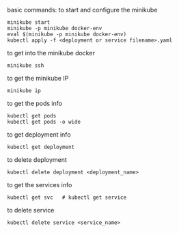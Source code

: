 
basic commands:
to start and configure the minikube
```
minikube start
minikube -p minikube docker-env
eval $(minikube -p minikube docker-env)
kubectl apply -f <deployment or service filename>.yaml
```
to get into the minikube docker
```
minikube ssh
```
to get the minikube IP
```
minikube ip
```
to get the pods info
```
kubectl get pods
kubectl get pods -o wide
```
to get deployment info
```
kubectl get deployment
```
to delete deployment
```
kubectl delete deployment <deployment_name>
```
to get the services info
```
kubectl get svc   # kubectl get service
```
to delete service
```
kubectl delete service <service_name>
```
